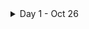 

<details>
<summary>Day 1 - Oct 26</summary>

 - <img align="center" src="https://raw.githubusercontent.com/rahuldkjain/github-profile-readme-generator/master/src/images/icons/Social/youtube.svg" height="15" width="15" />[
    Youtube](https://youtube.com/shorts/ilyWzhrV4o0?si=4pBSIgFNiq-tK1T2) - Js forloop and foreach loop
 - 🗞 [News](https://www.hindustantimes.com/business/adani-group-to-raise-4-billion-to-fund-green-hydrogen-plans-101698325168137.html) - Adani Group to raise $4 billion to fund green hydrogen plans
 - 🧠 Facts - NASA’s internet speed is 91 GB per second.

</details>